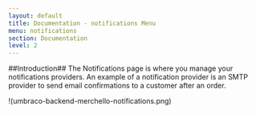 ```yaml
---
layout: default
title: Documentation - notifications Menu
menu: notifications
section: Documentation
level: 2
---
```


##Introduction##
The Notifications page is where you manage your notifications providers. An example of a notification provider is an SMTP provider to send email confirmations to a customer after an order. 

!(umbraco-backend-merchello-notifications.png)


